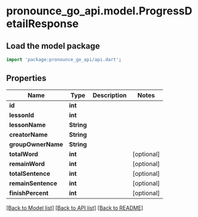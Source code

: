 # pronounce_go_api.model.ProgressDetailResponse

## Load the model package
```dart
import 'package:pronounce_go_api/api.dart';
```

## Properties
Name | Type | Description | Notes
------------ | ------------- | ------------- | -------------
**id** | **int** |  | 
**lessonId** | **int** |  | 
**lessonName** | **String** |  | 
**creatorName** | **String** |  | 
**groupOwnerName** | **String** |  | 
**totalWord** | **int** |  | [optional] 
**remainWord** | **int** |  | [optional] 
**totalSentence** | **int** |  | [optional] 
**remainSentence** | **int** |  | [optional] 
**finishPercent** | **int** |  | [optional] 

[[Back to Model list]](../README.md#documentation-for-models) [[Back to API list]](../README.md#documentation-for-api-endpoints) [[Back to README]](../README.md)


